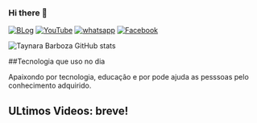 ### Hi there 👋

[![BLog](https://img.shields.io/badge/Blogger-FF5722?style=for-the-badge&logo=blogger&logoColor=white)]()
[![YouTube](https://img.shields.io/badge/YouTube-FF0000?style=for-the-badge&logo=youtube&logoColor=white)]()
[![whatsapp](https://img.shields.io/badge/WhatsApp-25D366?style=for-the-badge&logo=whatsapp&logoColor=white)]()
[![Facebook](https://img.shields.io/badge/Facebook-1877F2?style=for-the-badge&logo=facebook&logoColor=white)]()

![Taynara Barboza GitHub stats](https://github-readme-stats.vercel.app/api?username=taynaradb&show_icons=true&theme=radical)

##Tecnologia que uso no dia 

Apaixondo por tecnologia, educação e por pode ajuda as pesssoas pelo conhecimento adquirido.

## ULtimos Videos: breve!

